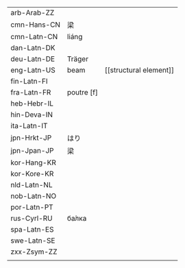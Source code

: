 | | | |
|-|-|-|
| arb-Arab-ZZ |  |  |
| cmn-Hans-CN | 梁 |  |
| cmn-Latn-CN | liáng |  |
| dan-Latn-DK |  |  |
| deu-Latn-DE | Träger |  |
| eng-Latn-US | beam | [[structural element]] |
| fin-Latn-FI |  |  |
| fra-Latn-FR | poutre [f] |  |
| heb-Hebr-IL |  |  |
| hin-Deva-IN |  |  |
| ita-Latn-IT |  |  |
| jpn-Hrkt-JP | はり |  |
| jpn-Jpan-JP | 梁 |  |
| kor-Hang-KR |  |  |
| kor-Kore-KR |  |  |
| nld-Latn-NL |  |  |
| nob-Latn-NO |  |  |
| por-Latn-PT |  |  |
| rus-Cyrl-RU | ба́лка |  |
| spa-Latn-ES |  |  |
| swe-Latn-SE |  |  |
| zxx-Zsym-ZZ |  |  |
|  |  |  |
